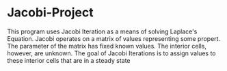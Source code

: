 # Jacobi-Project
This program uses Jacobi Iteration as a means of solving Laplace's Equation. Jacobi operates on a matrix of values representing some propert. The parameter of the matrix has fixed known values. The interior cells, however, are unknown. The goal of Jacobi Iterations is to assign values to these interior cells that are in a steady state
